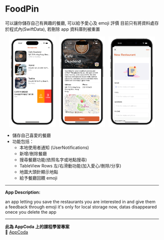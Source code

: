 # FoodPin

可以讓你儲存自己有興趣的餐廳, 可以給予愛心及 emoji 評價
目前只有將資料處存於程式內(SwiftData), 若刪除 app 資料庫則被重置


<p align="center">
  <img src="FoodPinProject/FoodPin/image/Screenshot1.png" alt="screenshot1" width="30%" />
  &nbsp
  <img src="FoodPinProject/FoodPin/image/Screenshot2.png" alt="screenshot2" width="30%" />
  &nbsp
  <img src="FoodPinProject/FoodPin/image/Screenshot3.png" alt="screenshot3" width="30%" />
</p>

- 儲存自己喜愛的餐廳  
- 功能包括：
  - 本地使用者通知 (UserNotifications)
  - 新增/刪除餐廳  
  - 搜尋餐廳功能(依照名字或地點搜尋)
  - TableView Rows 左/右滑動功能(加入愛心/刪除/分享)  
  - 地圖大頭針顯示地點
  - 給予餐廳回饋 emoji 

---

**App Description:**

an app letting you save the restaurants you are interested in and give them a feedback through emoji
it's only for local storage now, datas disappeared onece you delete the app

---

**此為 AppCoda 上的課程學習專案**  
🔗 [AppCoda](https://www.appcoda.com.tw/)
